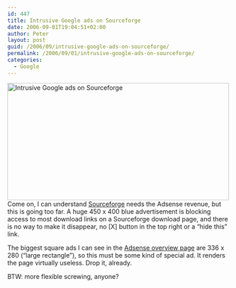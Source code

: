 ```yaml
---
id: 447
title: Intrusive Google ads on Sourceforge
date: 2006-09-01T19:04:51+02:00
author: Peter
layout: post
guid: /2006/09/intrusive-google-ads-on-sourceforge/
permalink: /2006/09/01/intrusive-google-ads-on-sourceforge/
categories:
  - Google
---
```

[<img  src="http://static.flickr.com/89/231119186_2a1ef6d23b.jpg" width="500" height="265" alt="Intrusive Google ads on Sourceforge" />](http://www.flickr.com/photos/pforret/231119186/ "Photo Sharing")  
Come on, I can understand [Sourceforge](http://www.sourceforge.net) needs the Adsense revenue, but this is going too far. A huge 450 x 400 blue advertisement is blocking access to most download links on a Sourceforge download page, and there is no way to make it disappear, no [X] button in the top right or a &#8220;hide this&#8221; link. 

The biggest square ads I can see in the [Adsense overview page](https://www.google.com/adsense/adformats) are 336 x 280 (&#8220;large rectangle&#8221;), so this must be some kind of special ad. It renders the page virtually useless. Drop it, already.

BTW: more flexible screwing, anyone?